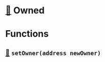 # [🔗](/contracts/lib/Owned.sol#L4) Owned

# Functions

## [🔗](/contracts/lib/Owned.sol#L16) `setOwner(address newOwner)`
